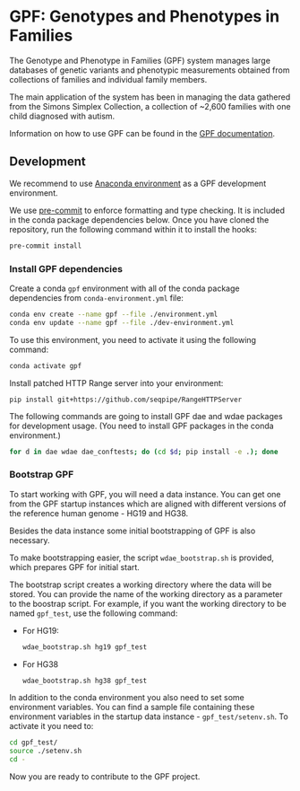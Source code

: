 # GPF: Genotypes and Phenotypes in Families

The Genotype and Phenotype in Families (GPF) system manages large databases
of genetic variants and phenotypic measurements obtained from collections
of families and individual family members.

The main application of the system has been in managing the data gathered from
the Simons Simplex Collection, a collection of ~2,600 families with one child
diagnosed with autism.

Information on how to use GPF can be found in the [GPF documentation](https://iossifovlab.com/gpfuserdocs/).

## Development

We recommend to use [Anaconda environment](https://www.anaconda.com/) as a GPF
development environment.

We use [pre-commit](https://pre-commit.com/) to enforce formatting and type checking.
It is included in the conda package dependencies below.
Once you have cloned the repository, run the following command within it to install the hooks:
```bash
pre-commit install
```

### Install GPF dependencies

Create a conda `gpf` environment with all of the conda package dependencies
from `conda-environment.yml` file:

```bash
conda env create --name gpf --file ./environment.yml
conda env update --name gpf --file ./dev-environment.yml
```

To use this environment, you need to activate it using the following command:

```bash
conda activate gpf
```

Install patched HTTP Range server into your environment:

```
pip install git+https://github.com/seqpipe/RangeHTTPServer
```

The following commands are going to install GPF dae and wdae packages for development
usage. (You need to install GPF packages in the conda environment.)

```bash
for d in dae wdae dae_conftests; do (cd $d; pip install -e .); done
```

### Bootstrap GPF

To start working with GPF, you will need a data instance. You can get one from
the GPF startup instances which are aligned with different versions of the
reference human genome - HG19 and HG38.

Besides the data instance some initial bootstrapping of GPF is also necessary.

To make bootstrapping easier, the script `wdae_bootstrap.sh` is provided,
which prepares GPF for initial start.

The bootstrap script creates a working directory where the data will be
stored. You can provide the name of the working directory as a parameter
to the boostrap script. For example, if you want the working directory to
be named `gpf_test`, use the following command:

* For HG19:
    ```bash
    wdae_bootstrap.sh hg19 gpf_test
    ```

* For HG38
    ```bash
    wdae_bootstrap.sh hg38 gpf_test
    ```

In addition to the conda environment you also need to set some environment
variables. You can find a sample file containing these environment variables in
the startup data instance - `gpf_test/setenv.sh`. To activate it you need to:

```bash
cd gpf_test/
source ./setenv.sh
cd -
```

Now you are ready to contribute to the GPF project.
